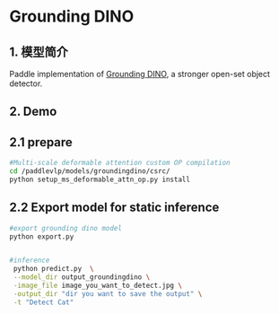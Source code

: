 # Grounding DINO

## 1. 模型简介

Paddle implementation of [Grounding DINO](https://arxiv.org/abs/2303.05499), a stronger open-set object detector.


## 2. Demo

## 2.1 prepare
```bash
#Multi-scale deformable attention custom OP compilation
cd /paddlevlp/models/groundingdino/csrc/
python setup_ms_deformable_attn_op.py install

```
## 2.2 Export model for static inference
```bash
#export grounding dino model
python export.py


#inference
 python predict.py  \
 --model_dir output_groundingdino \
 -image_file image_you_want_to_detect.jpg \
 -output_dir "dir you want to save the output" \
 -t "Detect Cat"

```


